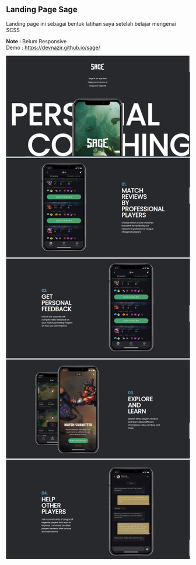 ## Landing Page Sage
Landing page ini sebagai bentuk latihan saya setelah belajar mengenai SCSS

<b>Note :</b> Belum Responsive <br>
Demo : https://devnazir.github.io/sage/ <br>

![1](img/1.PNG?raw=true)
![2](img/2.PNG?raw=true)
![3](img/3.PNG?raw=true)
![4](img/4.PNG?raw=true)
![5](img/5.PNG?raw=true)
